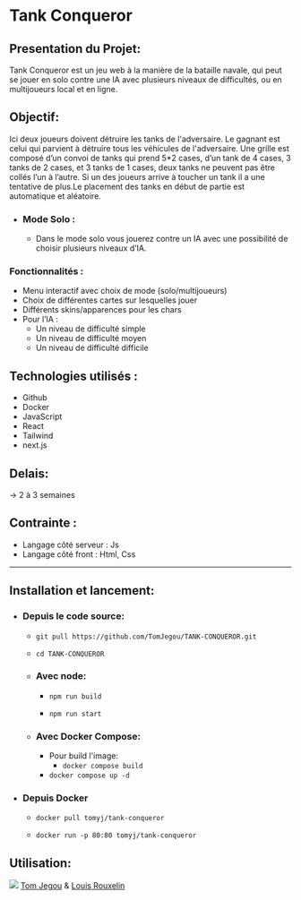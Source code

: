 # Tank Conqueror

##  Presentation du Projet:

Tank Conqueror est un jeu web à la manière de la bataille navale, qui peut se jouer en solo contre une IA avec plusieurs niveaux de difficultés, ou en multijoueurs local et en ligne.


## Objectif:

Ici deux joueurs doivent détruire les tanks de l'adversaire. 
Le gagnant est celui qui parvient à détruire tous les véhicules de l'adversaire. Une grille est composé d’un convoi de tanks qui prend 5*2 cases, d’un tank de 4 cases, 3 tanks de 2 cases, et 3 tanks de 1 cases, deux tanks ne peuvent pas être collés l’un à l’autre. Si un des joueurs arrive à toucher un tank il a une tentative de plus.Le placement des tanks en début de partie est automatique et aléatoire.
* ### Mode Solo :

    * Dans le mode solo vous jouerez contre un IA avec une possibilité de choisir plusieurs niveaux d’IA.


### Fonctionnalités :

* Menu interactif avec choix de mode (solo/multijoueurs)
* Choix de différentes cartes sur lesquelles jouer
* Différents skins/apparences pour les chars
* Pour l’IA :
    * Un niveau de difficulté simple
    * Un niveau de difficulté moyen
    * Un niveau de difficulté difficile


## Technologies utilisés : 
    
* Github
* Docker
* JavaScript
* React
* Tailwind
* next.js


## Delais:
 -> 2 à 3 semaines

## Contrainte : 

* Langage côté serveur : Js
* Langage côté front : Html, Css

---
## Installation et lancement: 

- ### Depuis le code source:
    - ```git pull https://github.com/TomJegou/TANK-CONQUEROR.git```

    - ```cd TANK-CONQUEROR```
    - ### Avec node:
        - ```npm run build```

        - ```npm run start```
    - ### Avec Docker Compose:
        - Pour build l'image:
            - ```docker compose build```
        - ```docker compose up -d```
- ### Depuis Docker

    - ```docker pull tomyj/tank-conqueror```

    - ```docker run -p 80:80 tomyj/tank-conqueror```
## Utilisation:

 ![](https://brand.ynov.com/img/logos/ynov_campus/logo_ynov_campus.svg)
[Tom Jegou](https://github.com/TomJegou) & [Louis Rouxelin](https://github.com/L0uxe)